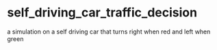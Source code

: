 # self_driving_car_traffic_decision
a simulation on a self driving car that turns right when red and left when green
